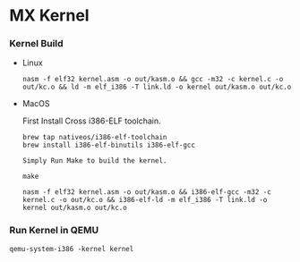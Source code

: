 # MX Kernel

### Kernel Build

- Linux

  ```shell
  nasm -f elf32 kernel.asm -o out/kasm.o && gcc -m32 -c kernel.c -o out/kc.o && ld -m elf_i386 -T link.ld -o kernel out/kasm.o out/kc.o
  ```

- MacOS

  First Install Cross i386-ELF toolchain.

  ```shell
  brew tap nativeos/i386-elf-toolchain 
  brew install i386-elf-binutils i386-elf-gcc
  ```

  ``
  Simply Run Make to build the kernel.
  ``
  ```shell
  make
  ```

  ```shell
  nasm -f elf32 kernel.asm -o out/kasm.o && i386-elf-gcc -m32 -c kernel.c -o out/kc.o && i386-elf-ld -m elf_i386 -T link.ld -o kernel out/kasm.o out/kc.o
  ```

  

### Run Kernel in QEMU

```shell
qemu-system-i386 -kernel kernel
```

